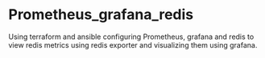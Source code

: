 # Prometheus_grafana_redis
Using terraform and ansible configuring Prometheus, grafana and redis to view redis metrics using redis exporter and visualizing them using grafana. 
